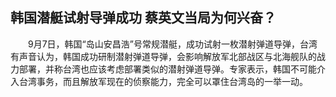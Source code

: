 ## 韩国潜艇试射导弹成功 蔡英文当局为何兴奋？
　　9月7日，韩国“岛山安昌浩”号常规潜艇，成功试射一枚潜射弹道导弹，台湾有声音认为，韩国成功研制潜射弹道导弹，会影响解放军北部战区与北海舰队的战力部署，并称台湾也应该考虑部署类似的潜射弹道导弹。专家表示，韩国不可能介入台湾事务，而且解放军现在的侦察能力，完全可以罩住台湾岛的一举一动。

